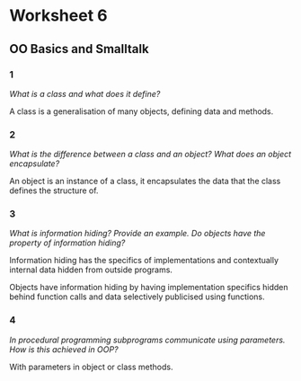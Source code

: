 # Worksheet 6

## OO Basics and Smalltalk

### 1

*What is a class and what does it define?*

A class is a generalisation of many objects, defining data and methods.

### 2

*What is the difference between a class and an object? What does an object
encapsulate?*

An object is an instance of a class, it encapsulates the data that
the class defines the structure of.

### 3

*What is information hiding? Provide an example. Do objects have the property
of information hiding?*

Information hiding has the specifics of implementations and contextually
internal data hidden from outside programs.

Objects have information hiding by having implementation specifics hidden
behind function calls and data selectively publicised using functions.

### 4

*In procedural programming subprograms communicate using parameters. How
is this achieved in OOP?*

With parameters in object or class methods.

### 5

*How many class relationships are possible in OOP? Name them.*

Inheritance - A class is a child of a more generic class.

Aggregation - A class holds a reference to another class.

Association - A class wholly uses a class but does not aggreagate it.

Friendship - A class uses another class but does not wholly associate with it.

### 6

*What is inheritance in OOP? What is the difference between multiple
inheritance and repeated inheritance? Provide an example.*

Inheritance is a way to define a more specific child class of the inheritance
parent. It allows the child class to be treated as it's parent class but have
different implementations, or to allow for greater code reuse.

In repeated inheritance a class inheits from the same class multiple times, whereas
multiple inheritance is a language's feature to allow a class to inherit from
multiple other classes.

### 7

*What is polymorphism in OOP?*

The ability to treat classes in an inheritance tree as their parent(s) through upcasting.

### 8

*What does a derived class add to its definition when compared with the base
class from which is was built? How many objects does it represent when
compared with the base class? Can a derived class access the private members of
the base class?*

A derived class can add it's own members accessible to itself, it's possible
subclasses or outside programs referencing it as it's base class.

A derived class represents less objects that it's parent.

A derived class cannot access private members of it's parent in most languages.
The `protected` access modifier in Java is accessible to a classes derivations.

### 9

*What is an abstract class?*

A class that cannot be directly instanciated, and leaves some implementation to
it's derivations.

### 10

*How many varieties of variables are available in Smalltalk? Name them.*

<!-- TODO -->

### 11

*How is repetition achieved in Smalltalk? What does it involve?*

<!-- TODO -->

### 12

*What type of inheritance does Smalltalk allow? Is is sufficient? Justify your
answer.*

Strictly single inheritance, which does not allow for much flexibility. For example,
a class like a string cannot be Appendable and Comparable, unless one superclass
already is a child of the other.

### 13

*How are operations performed in Smalltalk?*

Message passing.

### 14

*Evaluate Smalltalk with regards to the three Criteria and nine Characteristics of
program design.*

<!-- TODO -->
